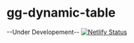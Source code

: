 # gg-dynamic-table
--Under Developement--
[![Netlify Status](https://api.netlify.com/api/v1/badges/b5a051c2-7d3f-4d04-8190-54ddda85aa2d/deploy-status)](https://app.netlify.com/sites/golden-eclair-d1c084/deploys)
